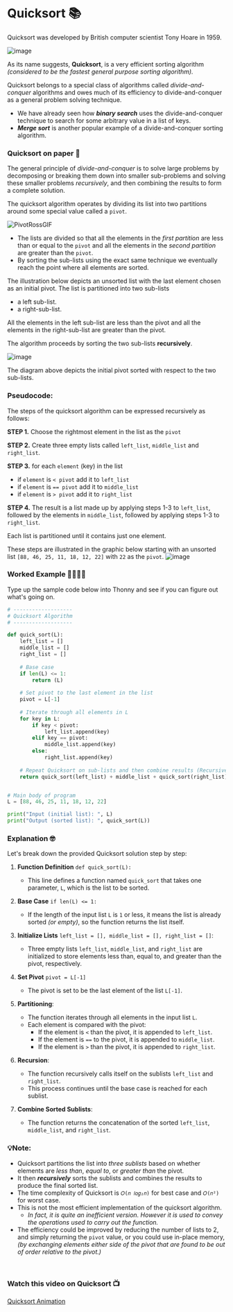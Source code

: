 # Quicksort 📚 

Quicksort was developed by British computer scientist Tony Hoare in 1959. 

![image](https://github.com/ross-bish/Algorithms/assets/83789503/15289682-58bc-4041-b5ad-ab2477cc4796)

As its name suggests, **Quicksort**, is a very efficient sorting algorithm _(considered to be the fastest general purpose sorting algorithm)._ 

Quicksort belongs to a special class of algorithms called _divide-and-conquer_ algorithms and owes much of its efficiency to divide-and-conquer as a general problem solving technique. 

- We have already seen how _**binary search**_ uses the divide-and-conquer technique to search for some arbitrary value in a list of keys.
- _**Merge sort**_ is another popular example of a divide-and-conquer sorting algorithm.

### Quicksort on paper 📝
The general principle of _divide-and-conquer_ is to solve large problems by decomposing or breaking them down into smaller sub-problems and solving these smaller problems _recursively_, and then combining the results to form a complete solution.

The quicksort algorithm operates by dividing its list into two partitions around some special value called a ``pivot``. 

![PivotRossGIF](https://github.com/ross-bish/Algorithms/assets/83789503/2a806d00-4b62-4416-8a84-2512d9712933)

- The lists are divided so that all the elements in the _first partition_ are less than or equal to the ``pivot`` and all the elements in the _second partition_ are greater than the ``pivot``.
- By sorting the sub-lists using the exact same technique we eventually reach the point where all elements are sorted.

The illustration below depicts an unsorted list with the last element chosen as an initial pivot. 
The list is partitioned into two sub-lists 
  - a left sub-list.
  - a right-sub-list.

All the elements in the left sub-list are less than the pivot and all the elements in the right-sub-list are greater than the pivot. 

The algorithm proceeds by sorting the two sub-lists **recursively**.

![image](https://github.com/ross-bish/Algorithms/assets/83789503/4ae66793-0186-4f0a-a761-b69023507d99)

The diagram above depicts the initial pivot sorted with respect to the two sub-lists.

### Pseudocode:
The steps of the quicksort algorithm can be expressed recursively as follows:

**STEP 1.** Choose the rightmost element in the list as the ``pivot``

**STEP 2.** Create three empty lists called ``left_list``, ``middle_list`` and ``right_list``.

**STEP 3.** for each ``element`` (key) in the list
  - if ``element`` is ``< pivot`` add it to ``left_list``
  - if ``element`` is ``== pivot`` add it to ``middle_list``
  - if ``element`` is ``> pivot`` add it to ``right_list``
 
**STEP 4.** The result is a list made up by applying steps 1-3 to ``left_list``, followed by the elements in ``middle_list``, followed by applying steps 1-3 to ``right_list``.


Each list is partitioned until it contains just one element. 

These steps are illustrated in the graphic below starting with an unsorted list ``[88, 46, 25, 11, 18, 12, 22]`` with ``22`` as the ``pivot``.
![image](https://github.com/ross-bish/Algorithms/assets/83789503/bd882709-6876-4a78-b566-a09a90bdf48c)

### Worked Example 👨🏽‍💻📝
Type up the sample code below into Thonny and see if you can figure out what's going on.

````python
# -------------------
# Quicksort Algorithm
# -------------------

def quick_sort(L):
    left_list = []
    middle_list = []
    right_list = []
    
    # Base case
    if len(L) <= 1:
        return (L)
    
    # Set pivot to the last element in the list
    pivot = L[-1]
    
    # Iterate through all elements in L
    for key in L:
        if key < pivot:
            left_list.append(key)
        elif key == pivot:
            middle_list.append(key)
        else:
            right_list.append(key)
    
    # Repeat Quicksort on sub-lists and then combine results (Recursive call)
    return quick_sort(left_list) + middle_list + quick_sort(right_list)


# Main body of program
L = [88, 46, 25, 11, 18, 12, 22]

print("Input (initial list): ", L)
print("Output (sorted list): ", quick_sort(L))
````

### Explanation 🤓
Let's break down the provided Quicksort solution step by step:

1. **Function Definition** `def quick_sort(L):`
   - This line defines a function named `quick_sort` that takes one parameter, `L`, which is the list to be sorted.

2. **Base Case** `if len(L) <= 1:`
   - If the length of the input list `L` is `1` or less, it means the list is already sorted _(or empty)_, so the function returns the list itself.

3. **Initialize Lists** `left_list = [], middle_list = [], right_list = []`:
   - Three empty lists `left_list`, `middle_list`, and `right_list` are initialized to store elements less than, equal to, and greater than the pivot, respectively.

4. **Set Pivot** `pivot = L[-1]`
   - The pivot is set to be the last element of the list `L[-1]`.

5. **Partitioning**:
   - The function iterates through all elements in the input list `L`.
   - Each element is compared with the pivot:
     - If the element is `<` than the pivot, it is appended to `left_list`.
     - If the element is `==` to the pivot, it is appended to `middle_list`.
     - If the element is `>` than the pivot, it is appended to `right_list`.

6. **Recursion**:
   - The function recursively calls itself on the sublists `left_list` and `right_list`.
   - This process continues until the base case is reached for each sublist.

7. **Combine Sorted Sublists**:
   - The function returns the concatenation of the sorted `left_list`, `middle_list`, and `right_list`.

### 💡Note:
- Quicksort partitions the list into _three sublists_ based on whether elements are _less than_, _equal to_, or _greater than_ the pivot.
- It then _**recursively**_ sorts the sublists and combines the results to produce the final sorted list.
- The time complexity of Quicksort is `𝑂(𝑛 𝑙𝑜𝑔₂𝑛)` for best case and `𝑂(𝑛²)` for worst case.
- This is not the most efficient implementation of the quicksort algorithm.
  - _In fact, it is quite an inefficient version. However it is used to convey the operations used to carry out the function._
- The efficiency could be improved by reducing the number of lists to 2, and simply returning the `pivot` value, or you could use in-place memory, _(by exchanging elements either side of the pivot that are found to be out of order relative to the pivot.)_

<br>

### Watch this video on Quicksort 📺
[Quicksort Animation](https://youtube.com/shorts/4yNcyJ_CeM4?si=VGcEL6alkNd3b_H4)
